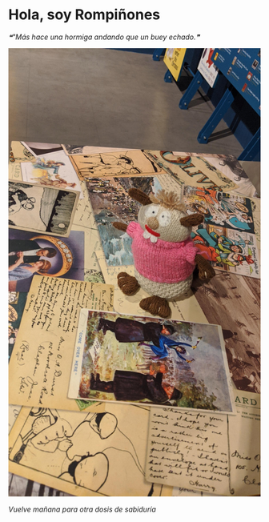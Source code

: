 # Hola, soy Rompiñones

<!--STARTS_HERE_QUOTE_README-->
<i>❝"Más hace una hormiga andando que un buey echado.❞</i>
<!--ENDS_HERE_QUOTE_README-->

<!--START_SECTION:update_image-->
![alt text](https://raw.githubusercontent.com/focaalvarez/rompinones/main/.github/images/IMG_20220709_140248.jpg?raw=true)
<!--END_SECTION:update_image-->

*Vuelve mañana para otra dosis de sabiduría*
